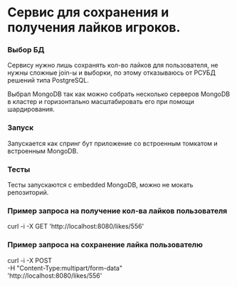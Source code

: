 # Сервис для сохранения и получения лайков игроков.

### Выбор БД
Сервису нужно лишь сохранять кол-во лайков для пользователя, не нужны сложные join-ы и выборки, 
по этому отказываюсь от РСУБД решений типа PostgreSQL. 

Выбрал MongoDB так как можно собрать несколько серверов MongoDB в кластер и 
горизонтально масштабировать его при помощи шардирования.

### Запуск
Запускается как спринг бут приложение со встроенным томкатом и встроенным MongoDB.

### Тесты
Тесты запускаются с embedded MongoDB, можно не мокать репозиторий.

### Пример запроса на получение кол-ва лайков пользователя
curl -i -X GET 'http://localhost:8080/likes/556'

### Пример запроса на сохранение лайка пользователю
curl -i -X POST \
   -H "Content-Type:multipart/form-data" \
 'http://localhost:8080/likes/556'
